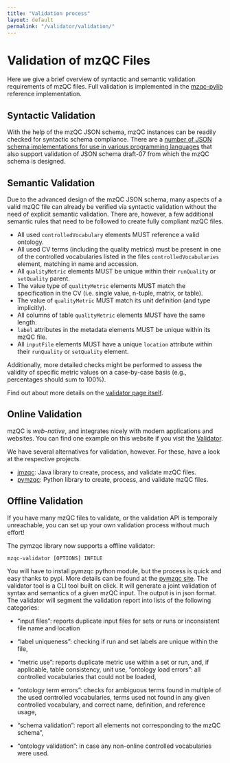```yaml
---
title: "Validation process"
layout: default
permalink: "/validator/validation/"
---
```

# Validation of mzQC Files

Here we give a brief overview of syntactic and semantic validation requirements
of mzQC files. Full validation is implemented in the
[mzqc-pylib](https://github.com/bigbio/mzqc-pylib) reference implementation.

## Syntactic Validation

With the help of the mzQC JSON schema, mzQC instances can be readily checked for
syntactic schema compliance. There are a 
[number of JSON schema implementations for use in various programming languages](https://json-schema.org/implementations.html) 
that also support validation of JSON schema draft-07 from which the mzQC schema is designed.

## Semantic Validation

Due to the advanced design of the mzQC JSON schema, many aspects of a valid mzQC
file can already be verified via syntactic validation without the need of
explicit semantic validation. There are, however, a few additional semantic
rules that need to be followed to create fully compliant mzQC files.

- All used `controlledVocabulary` elements MUST reference a valid ontology.
- All used CV terms (including the quality metrics) must be present in one of
the controlled vocabularies listed in the files `controlledVocabularies`
element, matching in name and accession.
- All `qualityMetric` elements MUST be unique within their `runQuality` or
`setQuality` parent.
- The value type of `qualityMetric` elements MUST match the specification in the
CV (i.e. single value, n-tuple, matrix, or table).
- The value of `qualityMetric` MUST match its unit definition (and type
implicitly).
- All columns of table `qualityMetric` elements MUST have the same length.
- `label` attributes in the metadata elements MUST be unique within its mzQC
file.
- All `inputFile` elements MUST have a unique `location` attribute within their
`runQuality` or `setQuality` element.

Additionally, more detailed checks might be performed to assess the validity of
specific metric values on a case-by-case basis (e.g., percentages should sum to
100%).

Find out about more details on the [validator page itself](../).

## Online Validation
mzQC is *web-native*, and integrates nicely with modern applications and websites. You can find one example on this website if you visit the [Validator](../).

We have several alternatives for validation, however. For these, have a look at the respective projects.

- [jmzqc](https://github.com/MS-Quality-Hub/jmzqc): Java library to create, process, and validate mzQC files.
- [pymzqc](https://github.com/MS-Quality-Hub/pymzqc): Python library to create, process, and validate mzQC files.

## Offline Validation
If you have many mzQC files to validate, or the validation API is temporaily unreachable,
you can set up your own validation process without much effort!

The pymzqc library now supports a offline validator:
```
mzqc-validator [OPTIONS] INFILE
```
You will have to install pymzqc python module, but the process is quick and easy thanks to pypi.
More details can be found at the [pymzqc site](https://pymzqc.readthedocs.io/en/v1.0.0rc3/).
The validator tool is a CLI tool built on click. 
It will generate a joint validation of syntax and semantics of a given mzQC input. The output is in json format. 
The validator will segment the validation report into lists of the following categories:

* “input files”: reports duplicate input files for sets or runs or inconsistent file name and location

* “label uniqueness”: checking if run and set labels are unique within the file,

* “metric use”: reports duplicate metric use within a set or run, and, if applicable, table consistency, unit use, “ontology load errors”: all controlled vocabularies that could not be loaded,

* “ontology term errors”: checks for ambiguous terms found in multiple of the used controlled vocabularies, terms used not found in any given controlled vocabulary, and correct name, definition, and reference usage,

* “schema validation”: report all elements not corresponding to the mzQC schema”,

* “ontology validation”: in case any non-online controlled vocabularies were used.
